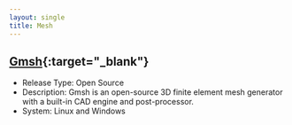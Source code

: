 ```yaml
---
layout: single
title: Mesh
---
```


## [Gmsh](http://gmsh.info/){:target="_blank"}
* Release Type: Open Source
* Description: Gmsh is an open-source 3D finite element mesh generator with a built-in CAD engine and post-processor. 
* System: Linux and Windows
